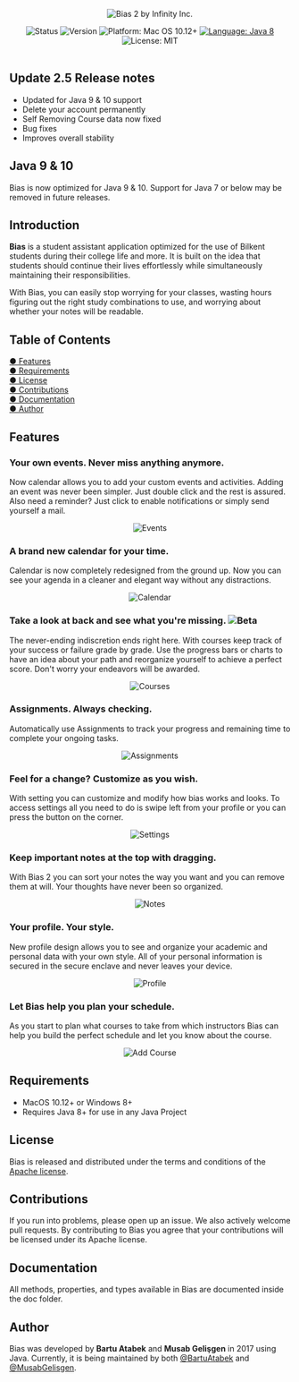 <p align="center">
  <img src="https://lh3.googleusercontent.com/1xIAEPi7rD0HrPyXEvsNlpqE9LtNtF9DIynlERLVHesuPIZ8aSrx4N39VDbh8j1cfKz_xjH1_xh-MAXU=s1000" alt="Bias 2 by Infinity Inc."/>
</p>

<p align="center">
    <img src="https://img.shields.io/pypi/status/Django.svg" alt="Status"/>
    <img src="https://img.shields.io/badge/version-2.5.0-blue.svg" alt="Version"/>
    <img src="https://img.shields.io/badge/platform-MacOS%2010.12%2B-orange.svg" alt="Platform: Mac OS 10.12+"/>
    <a href="https://developer.apple.com/swift"><img src="https://img.shields.io/badge/language-java%208-brightgreen.svg" alt="Language: Java 8" /></a>
    <img src="https://img.shields.io/crates/l/rustc-serialize.svg" alt="License: MIT" /> <br><br>
</p>

## Update 2.5 Release notes

* Updated for Java 9 & 10 support
* Delete your account permanently
* Self Removing Course data now fixed
* Bug fixes
* Improves overall stability

## Java 9 & 10

Bias is now optimized for Java 9 & 10. Support for Java 7 or below may be removed in future releases.

## Introduction

**Bias** is a student assistant application optimized for the use of Bilkent students during their college life and more. It is built on the idea that students should continue their lives effortlessly while simultaneously maintaining their responsibilities.

With Bias, you can easily stop worrying for your classes, wasting hours figuring out the right study combinations to use, and worrying about whether your notes will be readable.

## Table of Contents
[● Features](https://github.com/bartuatabek/Bias#features)  
[● Requirements](https://github.com/bartuatabek/Biasrequirements)  
[● License](https://github.com/bartuatabek/Bias#license)  
[● Contributions](https://github.com/bartuatabek/Bias#contributions)   
[● Documentation](https://github.com/bartuatabek/Bias#documentation)    
[● Author](https://github.com/bartuatabek/Bias#author)     

## Features

### Your own events. Never miss anything anymore.

Now calendar allows you to add your custom events and activities. Adding an event was never been simpler. Just double click and the rest is assured. Also need a reminder? Just click to enable notifications or simply send yourself a mail.

<p align="center">
  <img src="https://lh3.googleusercontent.com/NCtzxBN8BzTCuMRe02dqkFS1YFDe1vUo9u4jBiH7iY9eCRBGTmPk9_AoFLpdVqgHoHnt0wETNNrSmjZk1A=s1070" alt="Events"/>
</p>

### A brand new calendar for your time.

Calendar is now completely redesigned from the ground up. Now you can see your agenda in a cleaner and elegant way without any distractions.

<p align="center">
  <img src="https://lh3.googleusercontent.com/JBiBuQHpkBvyB1hlXrrHVeqY7qUwJWX8mRHwlh-yY3pm8y4vDusFM5KpaXyPmhHVaoLGZmP9JAwU-mR6=s535" alt="Calendar"/>
</p>

### Take a look at back and see what you're missing. ![Beta](http://i.imgur.com/JyYiUJq.png)
The never-ending indiscretion ends right here. With courses keep track of your success or failure grade by grade. Use the progress bars or charts to have an idea about your path and reorganize yourself to achieve a perfect score. Don't worry your endeavors will be awarded.

<p align="center">
  <img src="https://lh3.googleusercontent.com/oXDXhABTlpEr533hEYFHXXRMfEneBozs_xUQYnnBCEwkenNeoXxErCl9msG0AAgf-bSHM_BR6JOUu-cBoA=s1600" alt="Courses"/>
</p>

### Assignments. Always checking.

Automatically use Assignments to track your progress and remaining time to complete your ongoing tasks.

<p align="center">
  <img src="https://lh3.googleusercontent.com/2R-R_Is-DJ3tx9uisQdfUTDxsuPmT3G2Wz6WjBWLZhS86V9AQaK1YHhjlS9KzOtehZAGAPI0ww_Qnl2m70A=s626" alt="Assignments"/>
</p>

### Feel for a change? Customize as you wish.

With setting you can customize and modify how bias works and looks. To access settings all you need to do is swipe left from your profile or you can press the button on the corner.

<p align="center">
  <img src="https://lh3.googleusercontent.com/Mys-OGyjRVrpY0SnbN5yOIKdZWYEpYAbW8qp2iqxiVKSbKnmTNujNYbkByYrNi4MibR-djVjn72AHRp9MA=s1046" alt="Settings"/>
</p>

### Keep important notes at the top with dragging.

With Bias 2 you can sort your notes the way you want and you can remove them at will. Your thoughts have never been so organized.

<p align="center">
    <img src="https://lh3.googleusercontent.com/mVi9ztZQraaKoxstSS7Ji-cur7-TaXlHe3TTJNAl1uG3PZjaKzv167lchZ4YVof9Y8NGsIu27A-s_w4AXu8=s1070" alt="Notes"/>
</p>

### Your profile. Your style.

New profile design allows you to see and organize your academic and personal data with your own style. All of your personal information is secured in the secure enclave and never leaves your device.

<p align="center">
  <img src="https://lh3.googleusercontent.com/dhsMfDzvlLou8t5dl36OWCOrebMHfZVq85sF4ic6YXrfyRhHdTIGBbq9BHNADAfZygPvvAj6sW_8-twU=s535" alt="Profile"/>
</p>

### Let Bias help you plan your schedule.

As you start to plan what courses to take from which instructors Bias can help you build the perfect schedule and let you know about the course.

<p align="center">
  <img src="https://lh3.googleusercontent.com/gmy_2Nx8yGlXfp_SDMjW4KQ7a-fsjbJzTNorkt652fVJsc8meLRwTuwOO8KwehoV4JWTTEfNHd49y-fkzHs=s535" alt="Add Course"/>
</p>

## Requirements

* MacOS 10.12+ or Windows 8+
* Requires Java 8+ for use in any Java Project

## License
Bias is released and distributed under the terms and conditions of the [Apache license](https://github.com/bartuatabek/Bias/blob/master/LICENSE.md).

##  Contributions
If you run into problems, please open up an issue. We also actively welcome pull requests. By contributing to Bias you agree that your contributions will be licensed under its Apache license.

## Documentation
All methods, properties, and types available in Bias are documented inside the doc folder.   

## Author
Bias was developed by **Bartu Atabek** and **Musab Gelişgen** in 2017 using Java. Currently, it is being maintained by both [@BartuAtabek](https://github.com/bartuatabek) and [@MusabGelisgen](https://github.com/musabgelisgen).
